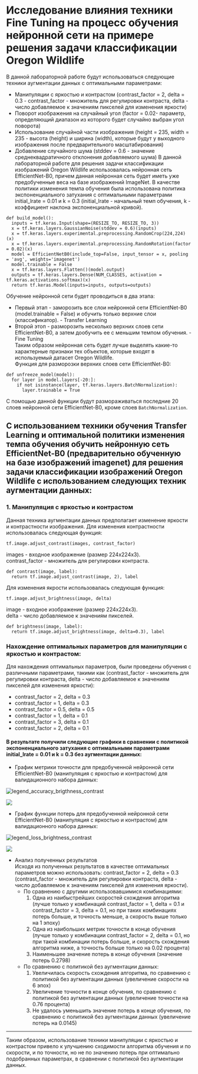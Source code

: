 # Исследование влияния техники Fine Tuning на процесс обучения нейронной сети на примере решения задачи классификации Oregon Wildlife  
В данной лабораторной работе будут использоваться следующие техники аугментации данных с оптимальными параметрами:  
+ Манипуляции с яркостью и контрастом (contrast_factor = 2, delta = 0.3 - contrast_factor - множитель для регулировки контраста, delta - число добавляемое к значениям пикселей для изменения яркости)  
+ Поворот изображения на случайный угол (factor = 0.02- параметр, определяющий диапазон из которого будет случайно выбран угол поворота)  
+ Использование случайной части изображения (height = 235, width = 235 - высота (height) и ширина (width), которые будут у выходного изображения после предварительного масштабирования)  
+ Добавление случайного шума (stddev = 0.6 - значение среднеквадратичного отклонения добавляемого шума)
В данной лабораторной работе для решения задачи классификации изображений Oregon Wildlife использовалась нейронная сеть EfficientNet-B0, причем данная нейронная сеть будет иметь уже предобученные веса на базе изображений ImageNet. В качестве политики изменения темпа обучения была использована политика экспоненциального затухания с оптимальными параметрами initial_lrate = 0.01 и k = 0.3 (initial_lrate - начальный темп обучения, k - коэффициент наклона экспоненциальной кривой).  
```
def build_model():  
  inputs = tf.keras.Input(shape=(RESIZE_TO, RESIZE_TO, 3))  
  x = tf.keras.layers.GaussianNoise(stddev = 0.6)(inputs)  
  x = tf.keras.layers.experimental.preprocessing.RandomCrop(224,224)(x)  
  x = tf.keras.layers.experimental.preprocessing.RandomRotation(factor = 0.02)(x)  
  model = EfficientNetB0(include_top=False, input_tensor = x, pooling = 'avg', weights='imagenet')  
  model.trainable = False  
  x = tf.keras.layers.Flatten()(model.output)  
  outputs = tf.keras.layers.Dense(NUM_CLASSES, activation = tf.keras.activations.softmax)(x)  
  return tf.keras.Model(inputs=inputs, outputs=outputs)  
```
Обучение нейронной сети будет проводиться в два этапа:  
+ Первый этап - заморозить все слои нейронной сети EfficientNet-B0 (model.trainable = False) и обучить только верхние слои (классификатор). - Transfer Learning    
+ Второй этоп - разморозить несколько верхних слоев сети EfficientNet-B0, а затем дообучить ее с меньшим темпом обучения. - Fine Tuning   
Таким образом нейронная сеть будет лучше выделять какие-то характерные признаки тех объектов, которые входят в используемый датасет Oregon Wildlife.  
Функция для разморозки верхних слоев сети EfficientNet-B0:  
```
def unfreeze_model(model):  
  for layer in model.layers[-20:]:  
    if not isinstance(layer, tf.keras.layers.BatchNormalization):  
      layer.trainable = True  
```
С помощью данной функции будут размораживаться последние 20 слоев нейронной сети EfficientNet-B0, кроме слоев ```BatchNormalization```.  
## С использованием техники обучения Transfer Learning и оптимальной политики изменения темпа обучения обучить нейронную сеть EfficientNet-B0 (предварительно обученную на базе изображений imagenet) для решения задачи классификации изображений Oregon Wildlife с использованием следующих техник аугментации данных:
### 1. Манипуляция с яркостью и контрастом  
Данная техника аугментации данных предполагает изменение яркости и контрастности изображения. Для изменения контрастности использовалась следующая функция: 
```
tf.image.adjust_contrast(images, contrast_factor)
```
images - входное изображение (размер 224x224x3).  
contrast_factor - множитель для регулировки контраста.
```
def contrast(image, label):  
  return tf.image.adjust_contrast(image, 2), label
```  
Для изменения якрости использовалась следующая функция:  
```
tf.image.adjust_brightness(image, delta)
```
image - входное изображение (размер 224x224x3).    
delta - число добавляемое к значениям пикселей.
```
def brightness(image, label):  
  return tf.image.adjust_brightness(image, delta=0.3), label  
```
### Нахождение оптимальных параметров для манипуляции с яркостью и контрастом:  
Для нахождения оптимальных параметров, были проведены обучения с различными параметрами, такими как (contrast_factor - множитель для регулировки контраста, delta - число добавляемое к значениям пикселей для изменения яркости):  
+ contrast_factor = 2, delta = 0.3  
+ contrast_factor = 1, delta = 0.3  
+ contrast_factor = 0.5, delta = 0.5  
+ contrast_factor = 1, delta = 0.1  
+ contrast_factor = 3, delta = 0.1  
+ contrast_factor = 2, delta = 0.1  
#### В результате получили следующие графики в сравнении с политикой экспоненциального затухания с оптимальными параметрами initial_lrate = 0.01 и k = 0.3 без аугментации данных:  
+ График метрики точности для предобученной нейронной сети EfficientNet-B0 (манипуляция с яркостью и контрастом) для валидационного набора данных:

![legend_accuracy_brigthness_contrast](https://user-images.githubusercontent.com/59259102/112815848-6b4c1680-9089-11eb-9ef2-a06840cf72f3.png)  

<img src="./epoch_categorical_accuracy_brigtness_contrast.svg">

* График функции потерь для предобученной нейронной сети EfficientNet-B0 (манипуляция с яркостью и контрастом) для валидационного набора данных:  

![legend_loss_brightness_contrast](https://user-images.githubusercontent.com/59259102/112822862-29bf6980-9091-11eb-8989-d7d83ce88fc8.png)  
 

<img src="./epoch_loss_brightness_contrast.svg">


* Анализ полученных результатов  
Исходя из полученных результатов в качестве оптимальных параметров можно использовать: contrast_factor = 2, delta = 0.3 (contrast_factor - множитель для регулировки контраста, delta - число добавляемое к значениям пикселей для изменения яркости).
  + По сравнению с другими использовавшимися комбинациями:
    1. Одна из наибыстрейших скоростей схождения алгоритма (лучше только у комбинаций contrast_factor = 1, delta = 0.1 и contrast_factor = 3, delta = 0.1, но при таких комбинациях потерь больше, и точность меньше, а скорость выше только на 1 эпоху)  
    2. Одна из наибольших метрик точности в конце обучения (лучше только у комбинации contrast_factor = 2, delta = 0.1, но при такой комбинации потерь больше, и скорость схождения алгоритма ниже, а точность больше только на 0.02 процента)  
    3. Наименьшее значение потерь в конце обучения (значение потерь 0.2798)  
  + По сравнению с политикой без аугментации данных:
    1. Увеличилась скорость схождения алгоритма, по сравнению с политикой без аугментации данных (увеличение скорости на 6 эпох)  
    2. Увеличение точности в конце обучения, по сравнению с политикой без аугментации данных (увеличение точности на 0.76 процента)  
    3. Не удалось уменьшить значение потерь в конце обучения, по сравнению с политикой без аугментации данных (увеличение потерь на 0.0145) 
***
Таким образом, использование техники манипуляции с яркостью и контрастом  привело к улучшению сходимости алгоритма обучения и по скорости, и по точности, но не по значению потерь при оптимально подобранных параметрах, в сравнении с политикой без аугментации данных. 
